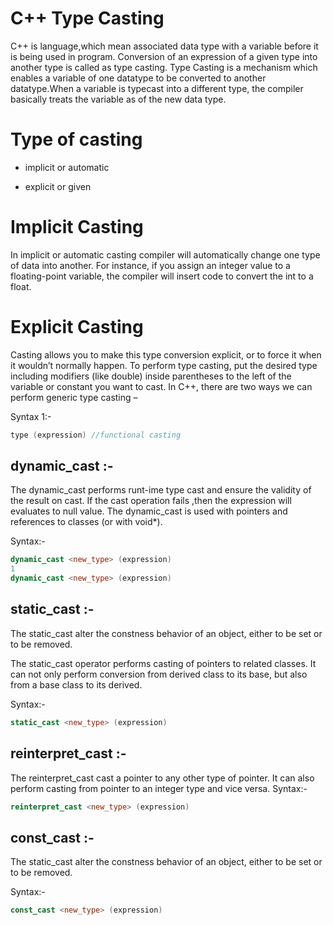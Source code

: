 
# C++ Type Casting
C++ is language,which mean associated data type with a variable before it is being used in program. Conversion of an expression of a given type into another type is called as type casting. Type Casting is a mechanism which enables a variable of one datatype to be converted to another datatype.When a variable is typecast into a different type, the compiler basically treats the variable as of the new data type.

# Type of casting

* implicit or automatic

* explicit or given

# Implicit Casting

In implicit or automatic casting compiler will automatically change one type of data into another. For instance, if you assign an integer value to a floating-point variable, the compiler will insert code to convert the int to a float.

<!-- 
Example:-

short a=2000;
int b;
b=a;
1
2
3
short a=2000;
int b;
b=a;
Here value of 'a' has been promoted from short to int and we have not had to specify any type-casting operator. implicit conversions affect fundamental data types. Typecasting should always be used in right order (low to higher datatype).Typecasting in wrong places may result in loss of precision, which the compiler can signal with a warning. for example like for instance truncating a float when typecasting to an int.This can be avoided with an explicit conversion. Below is the right order for numerical conversion.
short int -> int -> unsigned int ->long int -> unsigned long int -> float -> double -> long double -->


# Explicit Casting
Casting allows you to make this type conversion explicit, or to force it when it wouldn’t normally happen. To perform type casting, put the desired type including modifiers (like double) inside parentheses to the left of the variable or constant you want to cast. In C++, there are two ways we can perform generic type casting –

Syntax 1:-
```c++
type (expression) //functional casting
```
<!-- Example:-

double x = 10.3;
int y;
y = int (x);    // functional notation
1
2
3
double x = 10.3;
int y;
y = int (x);    // functional notation
Syntax 2:-

(type) expression //c-like casting
1
(type) expression //c-like casting
Example:-

double x = 10.3;
int y;
y = (int) x;    // c-like cast notation
1
2
3
double x = 10.3;
int y;
y = (int) x;    // c-like cast notation

In addition to traditional type-casting there are four other type casting operators available in C++, which can be specifically used when working with classes and objects. -->

## dynamic_cast :- 
The dynamic_cast performs runt-ime type cast and ensure the validity of the result on cast. If the cast operation fails ,then the expression will evaluates to null value. The dynamic_cast is used with pointers and references to classes (or with void*).

Syntax:-
```c++
dynamic_cast <new_type> (expression)
1
dynamic_cast <new_type> (expression)
```
## static_cast :- 
The static_cast alter the constness behavior of an object, either to be set or to be removed.

The static_cast operator performs casting of pointers to related classes. It can not only perform conversion from derived class to its base, but also from a base class to its derived.

Syntax:-
```c++
static_cast <new_type> (expression)
```
## reinterpret_cast :-
 The reinterpret_cast cast a pointer to any other type of pointer. It can also perform casting from pointer to an integer type and vice versa.
Syntax:-
```C++
reinterpret_cast <new_type> (expression)
```
## const_cast :- 
The static_cast alter the constness behavior of an object, either to be set or to be removed.

Syntax:-
```c++
const_cast <new_type> (expression)
```